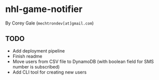 # nhl-game-notifier

By Corey Gale (`mechtrondev[at]gmail.com`)

## TODO

- Add deployment pipeline
- Finish readme
- Move users from CSV file to DynamoDB (with boolean field for SMS number is subscribed)
- Add CLI tool for creating new users

